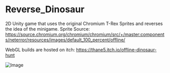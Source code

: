 # Reverse_Dinosaur
2D Unity game that uses the original Chromium T-Rex Sprites and reverses the idea of the minigame. 
Sprite Source: https://source.chromium.org/chromium/chromium/src/+/master:components/neterror/resources/images/default_100_percent/offline/

WebGL builds are hosted on itch: https://thane5.itch.io/offline-dinosaur-hunt

![Image](https://i.imgur.com/DYmqLbK.png)
